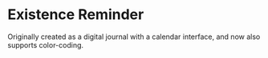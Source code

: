 # Existence Reminder
 Originally created as a digital journal with a calendar interface, and now also supports color-coding.
